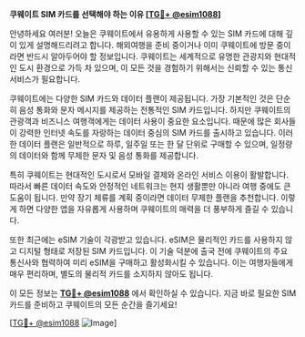 **쿠웨이트 SIM 카드를 선택해야 하는 이유 [[TG💪+ @esim1088](https://t.me/s/esim1088)]**

안녕하세요 여러분! 오늘은 쿠웨이트에서 유용하게 사용할 수 있는 SIM 카드에 대해 깊이 있게 설명해드리려고 합니다. 해외여행을 준비 중이거나 이미 쿠웨이트에 방문 중이라면 반드시 알아두어야 할 정보입니다. 쿠웨이트는 세계적으로 유명한 관광지와 현대적인 도시 환경으로 가득 차 있으며, 이 모든 것을 경험하기 위해서는 신뢰할 수 있는 통신 서비스가 필요합니다.

쿠웨이트에는 다양한 SIM 카드와 데이터 플랜이 제공됩니다. 가장 기본적인 것은 단순히 음성 통화와 문자 메시지를 제공하는 전통적인 SIM 카드입니다. 하지만 쿠웨이트의 관광객과 비즈니스 여행객에게는 데이터 사용이 중요한 요소입니다. 때문에 많은 회사들이 강력한 인터넷 속도를 자랑하는 데이터 중심의 SIM 카드를 출시하고 있습니다. 이러한 데이터 플랜은 일반적으로 하루, 일주일 또는 한 달 단위로 구매할 수 있으며, 일정량의 데이터와 함께 무제한 문자 및 음성 통화를 제공합니다.

특히 쿠웨이트는 현대적인 도시로서 모바일 결제와 온라인 서비스 이용이 활발합니다. 따라서 빠른 데이터 속도와 안정적인 네트워크는 현지 생활뿐만 아니라 여행 중에도 큰 도움이 됩니다. 만약 장기 체류를 계획 중이라면 데이터 무제한 플랜을 추천합니다. 이렇게 하면 다양한 앱을 자유롭게 사용하며 쿠웨이트의 매력을 더 풍부하게 즐길 수 있습니다.

또한 최근에는 eSIM 기술이 각광받고 있습니다. eSIM은 물리적인 카드를 사용하지 않고 디지털 형태로 저장된 SIM 카드입니다. 이 기술 덕분에 출국 전에 쿠웨이트의 주요 통신사와 협력하여 미리 eSIM을 구매하고 활성화시킬 수 있습니다. 이는 여행자들에게 매우 편리하며, 별도의 물리적 카드를 소지하지 않아도 됩니다.

이 모든 정보는 **[TG💪+ @esim1088](https://t.me/s/esim1088)** 에서 확인하실 수 있습니다. 지금 바로 필요한 SIM 카드를 준비하고 쿠웨이트의 모든 순간을 즐기세요!

[[TG💪+ @esim1088](https://t.me/s/esim1088) ![Image](https://i.postimg.cc/Y0z9fWf4/image.png)]